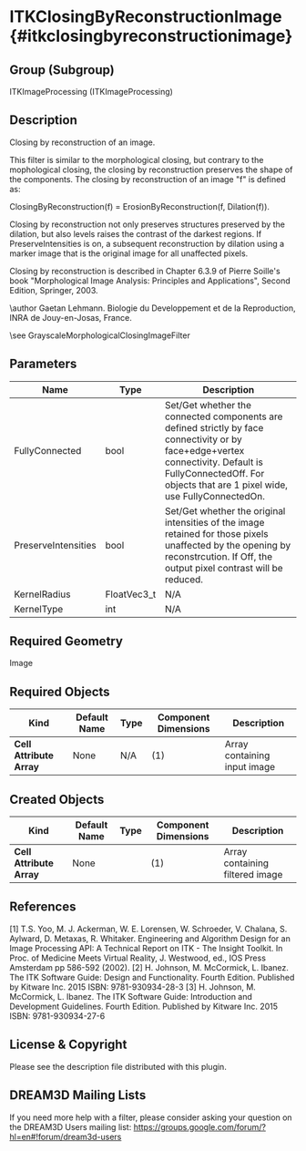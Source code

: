 ITKClosingByReconstructionImage {#itkclosingbyreconstructionimage}
===============================

## Group (Subgroup) ##
ITKImageProcessing (ITKImageProcessing)

## Description ##
Closing by reconstruction of an image.

This filter is similar to the morphological closing, but contrary to the mophological closing, the closing by reconstruction preserves the shape of the components. The closing by reconstruction of an image "f" is defined as:

ClosingByReconstruction(f) = ErosionByReconstruction(f, Dilation(f)).

Closing by reconstruction not only preserves structures preserved by the dilation, but also levels raises the contrast of the darkest regions. If PreserveIntensities is on, a subsequent reconstruction by dilation using a marker image that is the original image for all unaffected pixels.

Closing by reconstruction is described in Chapter 6.3.9 of Pierre Soille's book "Morphological Image Analysis: Principles and
Applications", Second Edition, Springer, 2003.

\author Gaetan Lehmann. Biologie du Developpement et de la Reproduction, INRA de Jouy-en-Josas, France.

\see GrayscaleMorphologicalClosingImageFilter

## Parameters ##

| Name | Type | Description |
|------|------|-------------|
| FullyConnected | bool| Set/Get whether the connected components are defined strictly by face connectivity or by face+edge+vertex connectivity. Default is FullyConnectedOff. For objects that are 1 pixel wide, use FullyConnectedOn. |
| PreserveIntensities | bool| Set/Get whether the original intensities of the image retained for those pixels unaffected by the opening by reconstrcution. If Off, the output pixel contrast will be reduced. |
| KernelRadius | FloatVec3_t| N/A |
| KernelType | int| N/A |


## Required Geometry ##
Image

## Required Objects ##

| Kind | Default Name | Type | Component Dimensions | Description |
|------|--------------|------|----------------------|-------------|
| **Cell Attribute Array** | None | N/A | (1)  | Array containing input image

## Created Objects ##

| Kind | Default Name | Type | Component Dimensions | Description |
|------|--------------|------|----------------------|-------------|
| **Cell Attribute Array** | None |  | (1)  | Array containing filtered image

## References ##
[1] T.S. Yoo, M. J. Ackerman, W. E. Lorensen, W. Schroeder, V. Chalana, S. Aylward, D. Metaxas, R. Whitaker. Engineering and Algorithm Design for an Image Processing API: A Technical Report on ITK - The Insight Toolkit. In Proc. of Medicine Meets Virtual Reality, J. Westwood, ed., IOS Press Amsterdam pp 586-592 (2002). 
[2] H. Johnson, M. McCormick, L. Ibanez. The ITK Software Guide: Design and Functionality. Fourth Edition. Published by Kitware Inc. 2015 ISBN: 9781-930934-28-3
[3] H. Johnson, M. McCormick, L. Ibanez. The ITK Software Guide: Introduction and Development Guidelines. Fourth Edition. Published by Kitware Inc. 2015 ISBN: 9781-930934-27-6

## License & Copyright ##

Please see the description file distributed with this plugin.

## DREAM3D Mailing Lists ##

If you need more help with a filter, please consider asking your question on the DREAM3D Users mailing list:
https://groups.google.com/forum/?hl=en#!forum/dream3d-users
